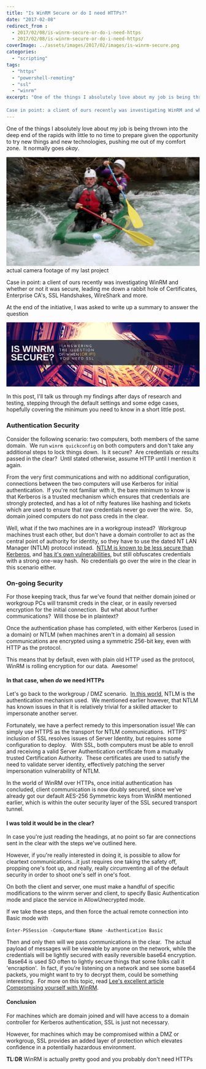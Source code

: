 ```yaml
---
title: "Is WinRM Secure or do I need HTTPs?"
date: "2017-02-08"
redirect_from : 
  - 2017/02/08/is-winrm-secure-or-do-i-need-https
  - 2017/02/08/is-winrm-secure-or-do-i-need-https/
coverImage: ../assets/images/2017/02/images/is-winrm-secure.png
categories: 
  - "scripting"
tags: 
  - "https"
  - "powershell-remoting"
  - "ssl"
  - "winrm"
excerpt: "One of the things I absolutely love about my job is being thrown into the deep end of the rapids with little to no time to prepare given the opportunity to try new things and new technologies, pushing me out of my comfort zone.  It normally goes _okay_.

Case in point: a client of ours recently was investigating WinRM and whether or not it was secure, leading me down a rabbit hole of Certificates, Enterprise CA's, SSL Handshakes, WireShark and more."
---
```


One of the things I absolutely love about my job is being thrown into the deep end of the rapids with little to no time to prepare given the opportunity to try new things and new technologies, pushing me out of my comfort zone.  It normally goes _okay_.

![whitewater](../assets/images/2017/02/images/whitewater.gif) actual camera footage of my last project

Case in point: a client of ours recently was investigating WinRM and whether or not it was secure, leading me down a rabbit hole of Certificates, Enterprise CA's, SSL Handshakes, WireShark and more.

At the end of the initiative, I was asked to write up a summary to answer the question

![Is WinRM secure or do I really need HTTPs too](../assets/images/2017/02/images/is-winrm-secure.png)

In this post, I'll talk us through my findings after days of research and testing, stepping through the default settings and some edge cases, hopefully covering the minimum you need to know in a short little post.

### Authentication Security

Consider the following scenario: two computers, both members of the same domain.  We run `winrm quickconfig` on both computers and don't take any additional steps to lock things down.  Is it secure?  Are credentials or results passed in the clear?  Until stated otherwise, assume HTTP until I mention it again.

From the very first communications and with no additional configuration, connections between the two computers will use Kerberos for initial authentication.  If you're not familiar with it, the bare minimum to know is that Kerberos is a trusted mechanism which ensures that credentials are strongly protected, and has a lot of nifty features like hashing and tickets which are used to ensure that raw credentials never go over the wire.  So, domain joined computers do not pass creds in the clear.

Well, what if the two machines are in a workgroup instead?  Workgroup machines trust each other, but don't have a domain controller to act as the central point of authority for identity, so they have to use the dated NT LAN Manager (NTLM) protocol instead.  [NTLM is known to be less secure than Kerberos](https://blog.varonis.com/closer-look-pass-hash-part-iii-ntlm-will-get-hacked/), and [has it's own vulnerabilities](https://www.wikiwand.com/en/NT_LAN_Manager#/Weakness_and_Vulnerabilities), but still obfuscates credentials with a strong one-way hash.  No credentials go over the wire in the clear in this scenario either.

### On-going Security

For those keeping track, thus far we've found that neither domain joined or workgroup PCs will transmit creds in the clear, or in easily reversed encryption for the initial connection.  But what about further communications?  Will those be in plaintext?

Once the authentication phase has completed, with either Kerberos (used in a domain) or NTLM (when machines aren't in a domain) all session communications are encrypted using a symmetric 256-bit key, even with HTTP as the protocol.

This means that by default, even with plain old HTTP used as the protocol, WinRM is rolling encryption for our data.  Awesome!

#### In that case, when _do_ we need HTTPs

Let's go back to the workgroup / DMZ scenario.  [In this world](https://www.youtube.com/watch?v=U4ThPAW5sd0), NTLM is the authentication mechanism used.  We mentioned earlier however, that NTLM has known issues in that it is relatively trivial for a skilled attacker to impersonate another server.

Fortunately, we have a perfect remedy to this impersonation issue! We can simply use HTTPS as the transport for NTLM communications.  HTTPS' inclusion of SSL resolves issues of Server Identity, but requires some configuration to deploy.   With SSL, both computers must be able to enroll and receiving a valid Server Authentication certificate from a mutually trusted Certification Authority.  These certificates are used to satisfy the need to validate server identity, effectively patching the server impersonation vulnerability of NTLM.

In the world of WinRM over HTTPs, once initial authentication has concluded, client communication is now doubly secured, since we've already got our default AES-256 Symmetric keys from WinRM mentioned earlier, which is within the outer security layer of the SSL secured transport tunnel.

#### I was told it would be in the clear?

In case you're just reading the headings, at no point so far are connections sent in the clear with the steps we've outlined here.

However, if you're really interested in doing it, is possible to allow for cleartext communications…it just requires one taking the safety off, propping one's foot up, and really, really circumventing all of the default security in order to shoot one's self in one's foot.

On both the client and server, one must make a handful of specific modifications to the winrm server and client, to specify Basic Authentication mode and place the service in AllowUnecrypted mode.

If we take these steps, and then force the actual remote connection into Basic mode with

`Enter-PSSession -ComputerName $Name -Authentication Basic`

Then and only then will we pass communications in the clear.  The actual payload of messages will be viewable by anyone on the network, while the credentials will be lightly secured with easily reversible base64 encryption.  Base64 is used SO often to lightly secure things that some folks call it 'encraption'.  In fact, if you're listening on a network and see some base64 packets, you might want to try to decrypt them, could be something interesting.  For more on this topic, read [Lee's excellent article Compromising yourself with WinRM](https://blogs.msdn.microsoft.com/powershell/2015/10/27/compromising-yourself-with-winrms-allowunencrypted-true/).

#### Conclusion

For machines which are domain joined and will have access to a domain controller for Kerberos authentication, SSL is just not necessary.

However, for machines which may be compromised within a DMZ or workgroup, SSL provides an added layer of protection which elevates confidence in a potentially hazardous environment.

**TL:DR** WinRM is actually pretty good and you probably don't need HTTPs
